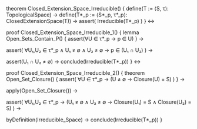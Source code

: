 theorem Closed_Extension_Space_Irreducible() {
  define(T := ⟨S, τ⟩: TopologicalSpace) →
  define(T*_p := ⟨S*_p, τ*_p⟩: ClosedExtensionSpace(T)) →
  assert(
    Irreducible(T*_p)
  )
} ↔

proof Closed_Extension_Space_Irreducible_1() {
  lemma Open_Sets_Contain_P() {
    assert(∀U ∈ τ*_p → p ∈ U)
  } →
  
  assert(
    ∀U₁,U₂ ∈ τ*_p ∧ U₁ ≠ ∅ ∧ U₂ ≠ ∅ →
    p ∈ (U₁ ∩ U₂)
  ) →
  
  assert(U₁ ∩ U₂ ≠ ∅) →
  conclude(Irreducible(T*_p))
} ↔

proof Closed_Extension_Space_Irreducible_2() {
  theorem Open_Set_Closure() {
    assert(
      ∀U ∈ τ*_p → (U ≠ ∅ → Closure(U) = S)
    )
  } →
  
  apply(Open_Set_Closure()) →
  
  assert(
    ∀U₁,U₂ ∈ τ*_p → 
    (U₁ ≠ ∅ ∧ U₂ ≠ ∅ → Closure(U₁) = S ∧ Closure(U₂) = S)
  ) →
  
  byDefinition(Irreducible_Space) →
  conclude(Irreducible(T*_p))
}